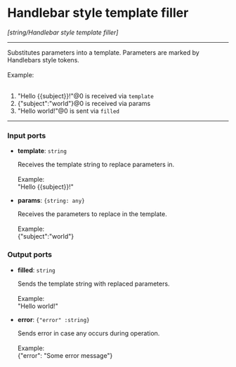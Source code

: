 # Handlebar style template filler

_[string/Handlebar style template filler]_

---

Substitutes parameters into a template. Parameters are marked by Handlebars style tokens.<br>
<br>
Example:<br>
<br>
1. "Hello {{subject}}!"@0 is received via `template`<br>
2. {"subject":"world"}@0 is received via params<br>
3. "Hello world!"@0 is sent via `filled`<br>

---

### Input ports

* __template__: ` string `


    Receives the template string to replace parameters in.<br>
    <br>
    Example:<br>
    "Hello {{subject}}!"<br>


* __params__: ` {string: any} `


    Receives the parameters to replace in the template.<br>
    <br>
    Example: <br>
    {"subject":"world"}<br>

### Output ports

* __filled__: ` string `


    Sends the template string with replaced parameters.<br>
    <br>
    Example:<br>
    "Hello world!"<br>


* __error__: ` {"error" :string} `


    Sends error in case any occurs during operation.<br>
    <br>
    Example: <br>
    {"error": "Some error message"}<br>

